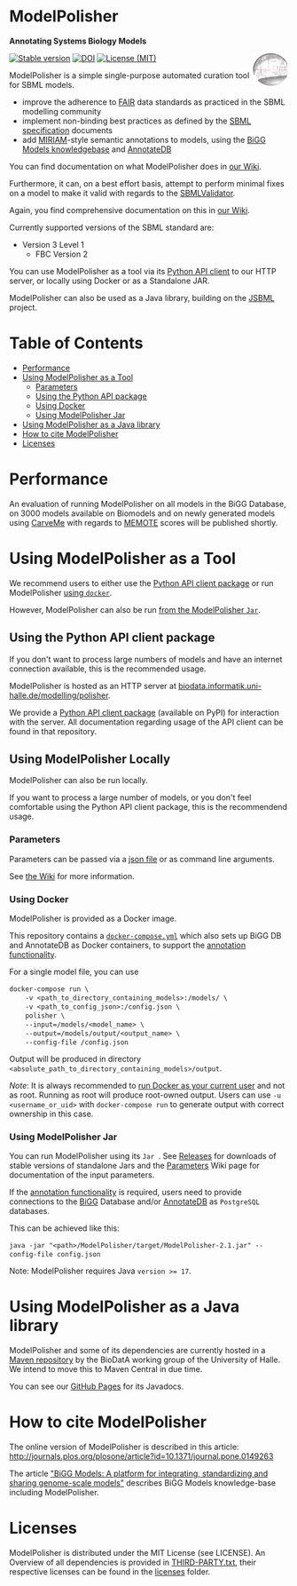# ModelPolisher 
**Annotating Systems Biology Models**

<img align="right" src="public/img/ModelPolisherIcon256.png" width="64"/>

[![Stable version](https://img.shields.io/badge/Stable_version-2.1-brightgreen.svg?style=plastic)](https://github.com/draeger-lab/ModelPolisher/releases/)
[![DOI](http://img.shields.io/badge/DOI-10.1371%20%2F%20journal.pone.0149263-blue.svg?style=plastic)](https://doi.org/10.1371/journal.pone.0149263)
[![License (MIT)](https://img.shields.io/badge/license-MIT-blue.svg?style=plastic)](http://opensource.org/licenses/MIT)

ModelPolisher is a simple single-purpose automated curation tool for SBML models.

- improve the adherence to [FAIR]((https://doi.org/10.1038%2FSDATA.2016.18)) data standards as practiced in the SBML modelling community
- implement non-binding best practices as defined by the [SBML specification](https://sbml.org/documents/specifications/) documents
- add [MIRIAM]((https://doi.org/10.1038%2Fnbt1156))-style semantic annotations to models, using the [BiGG Models knowledgebase](http://bigg.ucsd.edu) and [AnnotateDB](https://github.com/matthiaskoenig/annotatedb)

You can find documentation on what ModelPolisher does in [our Wiki](https://github.com/draeger-lab/ModelPolisher/wiki).

Furthermore, it can, on a best effort basis, attempt to perform minimal fixes on a model to make it valid with regards to the [SBMLValidator](https://sbml.org/jsbml/files/doc/api/1.6.1/org/sbml/jsbml/validator/SBMLValidator.html).

Again, you find comprehensive documentation on this in [our Wiki](https://github.com/draeger-lab/ModelPolisher/wiki).

Currently supported versions of the SBML standard are:

- Version 3 Level 1
  - FBC Version 2

You can use ModelPolisher as a tool via its [Python API client](https://github.com/draeger-lab/MPClient) to our HTTP server, or locally using Docker or as a Standalone JAR.

ModelPolisher can also be used as a Java library, building on the [JSBML](https://sbml.org/software/jsbml/) project.

# Table of Contents

* [Performance](#performance)
* [Using ModelPolisher as a Tool](#using-modelpolisher-as-a-tool)
  * [Parameters](#parameters)
  * [Using the Python API package](#using-the-python-api-client-package)
  * [Using Docker](#using-docker)
  * [Using ModelPolisher Jar](#using-modepolisher-jar)
* [Using ModelPolisher as a Java library](#using-modelpolisher-as-a-java-library)
* [How to cite ModelPolisher](#how-to-cite-ModelPolisher)
* [Licenses](#licenses)

# Performance
An evaluation of running ModelPolisher on all models in the BiGG Database, on 3000 models available on Biomodels and on newly generated models using [CarveMe](https://github.com/cdanielmachado/carveme) with regards to [MEMOTE](https://memote.readthedocs.io/en/latest/) scores will be published shortly.

# Using ModelPolisher as a Tool
We recommend users to either use the [Python API client package](#using-the-python-api-client-package) or run ModelPolisher [using `docker`](#using-docker).

However, ModelPolisher can also be run [from the ModelPolisher `Jar`](#using-jar).

## Using the Python API client package
If you don't want to process large numbers of models and have an internet connection available, this is the recommended usage.

ModelPolisher is hosted as an HTTP server at [biodata.informatik.uni-halle.de/modelling/polisher](biodata.informatik.uni-halle.de/modelling/polisher).

We provide a [Python API client package](https://github.com/draeger-lab/MPClient) (available on PyPI) for interaction with the server. All documentation regarding usage of the API client can be found in that repository.

## Using ModelPolisher Locally
ModelPolisher can also be run locally.

If you want to process a large number of models, or you don't feel comfortable using the Python API client package, this is the recommendend usage.

### Parameters
Parameters can be passed via a [json file](examples/config.json) or as command line arguments.

See [the Wiki](https://github.com/draeger-lab/ModelPolisher/wiki/Parameters) for more information.

### Using Docker
ModelPolisher is provided as a Docker image.

This repository contains a [`docker-compose.yml`](./docker-compose.yml) which also sets up BiGG DB and AnnotateDB as Docker containers, to support the [annotation functionality](https://github.com/draeger-lab/ModelPolisher/wiki/Annotation).

For a single model file, you can use
``` shell
docker-compose run \
	-v <path_to_directory_containing_models>:/models/ \
	-v <path_to_config_json>:/config.json \	
	polisher \
	--input=/models/<model_name> \
	--output=/models/output/<output_name> \
	--config-file /config.json
```

Output will be produced in directory `<absolute_path_to_directory_containing_models>/output`.

*Note*: It is always recommended to [run Docker as your current user](https://docs.docker.com/engine/install/linux-postinstall/#manage-docker-as-a-non-root-user) and not as root. Running as root will produce root-owned output. Users can use `-u <username_or_uid>` with `docker-compose run` to generate output with correct ownership in this case.

### Using ModelPolisher Jar
You can run ModelPolisher using its `Jar `.
See [Releases](https://github.com/draeger-lab/ModelPolisher/releases/latest) for downloads of stable versions of standalone Jars and the [Parameters](https://github.com/draeger-lab/ModelPolisher/wiki/Parameters) Wiki page for documentation of the input parameters.

If the [annotation functionality](https://github.com/draeger-lab/ModelPolisher/wiki/Annotation) is required, users need to provide connections to the [BiGG](https://github.com/SBRG/bigg_models) Database and/or [AnnotateDB](https://github.com/matthiaskoenig/annotatedb) as `PostgreSQL` databases.

This can be achieved like this:
```
java -jar "<path>/ModelPolisher/target/ModelPolisher-2.1.jar" --config-file config.json
```

Note: ModelPolisher requires Java `version >= 17`.

# Using ModelPolisher as a Java library
ModelPolisher and some of its dependencies are currently hosted in a [Maven repository](https://biodata.informatik.uni-halle.de/maven/#/releases/edu/ucsd/sbrg/ModelPolisher) by the BioDatA working group of the University of Halle. We intend to move this to Maven Central in due time.

You can see our [GitHub Pages](http://draeger-lab.github.io/ModelPolisher/) for its Javadocs.

# How to cite ModelPolisher
The online version of ModelPolisher is described in this article: http://journals.plos.org/plosone/article?id=10.1371/journal.pone.0149263

The article ["BiGG Models: A platform for integrating, standardizing and sharing genome-scale models"](https://nar.oxfordjournals.org/content/44/D1/D515) describes BiGG Models knowledge-base including ModelPolisher.

# Licenses
ModelPolisher is distributed under the MIT License (see LICENSE).
An Overview of all dependencies is provided in [THIRD-PARTY.txt](https://github.com/draeger-lab/ModelPolisher/blob/master/THIRD-PARTY.txt), their respective licenses can be found in the [licenses](./licenses) folder.


